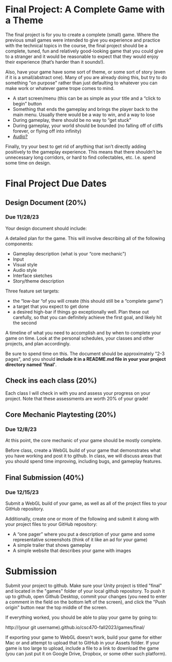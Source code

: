# Final Project: A Complete Game with a Theme

The final project is for you to create a complete (small) game. Where the previous small games were intended to give you experience and practice with the technical topics in the course, the final project should be a complete, tuned, fun and relatively good-looking game that you could give to a stranger and it would be reasonable to expect that they would enjoy their experience (that’s harder than it sounds!).

Also, have your game have some sort of theme, or some sort of story (even if it is a small/abstract one). Many of you are already doing this, but try to do something "on purpose" rather than just defaulting to whatever you can make work or whatever game trope comes to mind.

- A start screen/menu (this can be as simple as your title and a “click to begin” button
- Something that ends the gameplay and brings the player back to the main menu. Usually there would be a way to win, and a way to lose
- During gameplay, there should be no way to “get stuck”
- During gameplay, your world should be bounded (no falling off of cliffs forever, or flying off into infinity)
- [Audio?](https://www.youtube.com/results?search_query=Unity+audio)

Finally, try your best to get rid of anything that isn’t directly adding positively to the gameplay experience. This means that there shouldn’t be unnecessary long corridors, or hard to find collectables, etc. I.e. spend some time on design.

# Final Project Due Dates
## Design Document (20%)
### Due 11/28/23
Your design document should include:

A detailed plan for the game. This will involve describing all of the following components:
- Gameplay description (what is your “core mechanic")
- Input
- Visual style
- Audio style
- Interface sketches
- Story/theme description

Three feature set targets:
- the “low-bar “of you will create (this should still be a “complete game”)
- a target that you expect to get done
- a desired high-bar if things go exceptionally well. Plan these out carefully, so that you can definitely achieve the first goal, and likely hit the second

A timeline of what you need to accomplish and by when to complete your game on time. Look at the personal schedules, your classes and other projects, and plan accordingly.

Be sure to spend time on this. The document should be approximately "2-3 pages", and you should **include it in a README.md file in your your project directory named 'final'**.

## Check ins each class (20%)
Each class I will check in with you and assess your progress on your project. Note that these assessments are worth 20% of your grade!

## Core Mechanic Playtesting (20%)
### Due 12/8/23
At this point, the core mechanic of your game should be mostly complete.

Before class, create a WebGL build of your game that demonstrates what you have working and post it to github. In class, we will discuss areas that you should spend time improving, including bugs, and gameplay features.

## Final Submission (40%)
### Due 12/15/23
Submit a WebGL build of your game, as well as all of the project files to your GitHub repository.

Additionally, create one or more of the following and submit it along with your project files to your GitHub repository:

- A “one pager” where you put a description of your game and some representative screenshots (think of it like an ad for your game)
- A simple trailer that shows gameplay
- A simple website that describes your game with images

# Submission

Submit your project to github. Make sure your Unity project is titled "final"
and located in the "games" folder of your local github repository. To push it up to github, open Github Desktop, commit your changes (you need to enter a comment in the field on the bottom left of the screen), and click the "Push origin" button near the top middle of the screen.

If everything worked, you should be able to play your game by going to:

  http://(your git username).github.io/csc470-fall2023/games/final/

If exporting your game to WebGL doesn't work, build your game for either Mac or  and attempt to upload that to GitHub in your Assets folder. If your game is too large to upload, include a file to a link to download the game (you can just put it on Google Drive, Dropbox, or some other such platform).